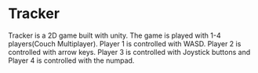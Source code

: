 # Tracker
Tracker is a 2D game built with unity. The game is played with 1-4 players(Couch Multiplayer). Player 1 is controlled with WASD. Player 2 is controlled with arrow keys. Player 3 is controlled with Joystick buttons and Player 4 is controlled with the numpad. 
